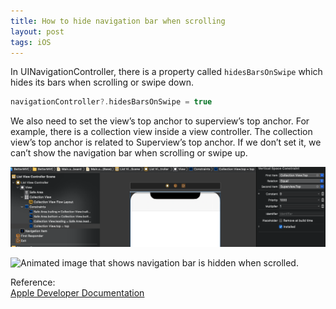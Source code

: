 ```yaml
---
title: How to hide navigation bar when scrolling
layout: post
tags: iOS
---
```


In UINavigationController, there is a property called `hidesBarsOnSwipe` which hides its bars when scrolling or swipe down.

```swift
navigationController?.hidesBarsOnSwipe = true
```

We also need to set the view’s top anchor to superview’s top anchor. For example, there is a collection view inside a view controller. The collection view’s top anchor is related to Superview’s top anchor. If we don’t set it, we can’t show the navigation bar when scrolling or swipe up.

![Collection view's top anchor is related to superview's top anchor.](/assets/img/2021/04/16/image1.png)

![Animated image that shows navigation bar is hidden when scrolled.](/assets/img/2021/04/16/image2.gif)

Reference:<br>
[Apple Developer Documentation](https://developer.apple.com/documentation/uikit/uinavigationcontroller/1621883-hidesbarsonswipe)